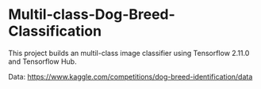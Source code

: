 # Multil-class-Dog-Breed-Classification
This project builds an multil-class image classifier using Tensorflow 2.11.0 and Tensorflow Hub.

Data:
https://www.kaggle.com/competitions/dog-breed-identification/data